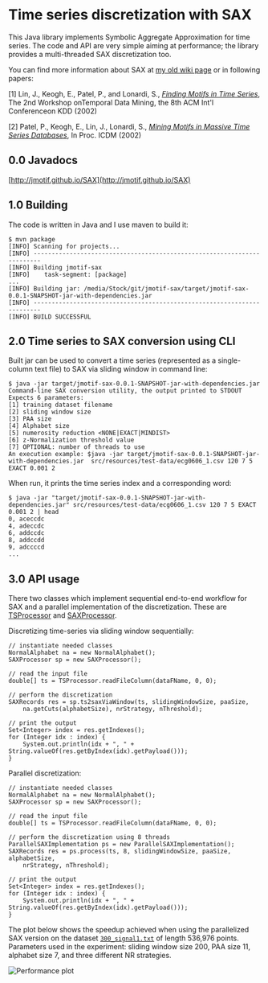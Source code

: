Time series discretization with SAX
====

This Java library implements Symbolic Aggregate Approximation for time series. The code and API are very simple aiming at performance; the library provides a multi-threaded SAX discretization too. 

You can find more information about SAX at [my old wiki page](https://code.google.com/p/jmotif/wiki/SAX) or in following papers:

[1] Lin, J., Keogh, E., Patel, P., and Lonardi, S., [*Finding Motifs in Time Series*](http://cs.gmu.edu/~jessica/Lin_motif.pdf), The 2nd Workshop onTemporal Data Mining, the 8th ACM Int'l Conferenceon KDD (2002)

[2] Patel, P., Keogh, E., Lin, J., Lonardi, S., [*Mining Motifs in Massive Time Series Databases*](http://www.cs.gmu.edu/~jessica/publications/motif_icdm02.pdf), In Proc. ICDM (2002)

0.0 Javadocs
------------
[http://jmotif.github.io/SAX](http://jmotif.github.io/SAX)

1.0 Building
------------
The code is written in Java and I use maven to build it:
	
	$ mvn package
	[INFO] Scanning for projects...
	[INFO] ------------------------------------------------------------------------
	[INFO] Building jmotif-sax
	[INFO]    task-segment: [package]
	...
	[INFO] Building jar: /media/Stock/git/jmotif-sax/target/jmotif-sax-0.0.1-SNAPSHOT-jar-with-dependencies.jar
	[INFO] ------------------------------------------------------------------------
	[INFO] BUILD SUCCESSFUL

2.0 Time series to SAX conversion using CLI
------------
Built jar can be used to convert a time series (represented as a single-column text file) to SAX via sliding window in command line:

	$ java -jar target/jmotif-sax-0.0.1-SNAPSHOT-jar-with-dependencies.jar
	Command-line SAX conversion utility, the output printed to STDOUT 
	Expects 6 parameters:
 	[1] training dataset filename
 	[2] sliding window size
 	[3] PAA size
 	[4] Alphabet size
 	[5] numerosity reduction <NONE|EXACT|MINDIST>
 	[6] z-Normalization threshold value
 	[7] OPTIONAL: number of threads to use
	An execution example: $java -jar target/jmotif-sax-0.0.1-SNAPSHOT-jar-with-dependencies.jar  src/resources/test-data/ecg0606_1.csv 120 7 5 EXACT 0.001 2

When run, it prints the time series index and a corresponding word:

 	$ java -jar "target/jmotif-sax-0.0.1-SNAPSHOT-jar-with-dependencies.jar" src/resources/test-data/ecg0606_1.csv 120 7 5 EXACT 0.001 2 | head
 	0, aceccdc
 	4, adeccdc
 	6, addccdc
 	8, addccdd
 	9, adccccd
 	...

3.0 API usage
------------	
There two classes which implement sequential end-to-end workflow for SAX and a parallel implementation of the discretization. These are [TSProcessor](https://github.com/jMotif/SAX/blob/master/src/edu/hawaii/jmotif/sax/TSProcessor.java) and [SAXProcessor](https://github.com/jMotif/SAX/blob/master/src/edu/hawaii/jmotif/sax/SAXProcessor.java).

Discretizing time-series via sliding window sequentially:

	// instantiate needed classes
	NormalAlphabet na = new NormalAlphabet();
	SAXProcessor sp = new SAXProcessor();
	
	// read the input file
	double[] ts = TSProcessor.readFileColumn(dataFName, 0, 0);
	
	// perform the discretization
	SAXRecords res = sp.ts2saxViaWindow(ts, slidingWindowSize, paaSize, 
		na.getCuts(alphabetSize), nrStrategy, nThreshold);

	// print the output
	Set<Integer> index = res.getIndexes();
	for (Integer idx : index) {
		System.out.println(idx + ", " + String.valueOf(res.getByIndex(idx).getPayload()));
	}

Parallel discretization:

	// instantiate needed classes
	NormalAlphabet na = new NormalAlphabet();
	SAXProcessor sp = new SAXProcessor();
  
	// read the input file
	double[] ts = TSProcessor.readFileColumn(dataFName, 0, 0);

	// perform the discretization using 8 threads
	ParallelSAXImplementation ps = new ParallelSAXImplementation();
	SAXRecords res = ps.process(ts, 8, slidingWindowSize, paaSize, alphabetSize, 
		nrStrategy, nThreshold);

	// print the output
	Set<Integer> index = res.getIndexes();
	for (Integer idx : index) {
		System.out.println(idx + ", " + String.valueOf(res.getByIndex(idx).getPayload()));
	}

The plot below shows the speedup achieved when using the parallelized SAX version on the dataset [`300_signal1.txt`](https://raw.githubusercontent.com/jMotif/SAX/master/src/resources/test-data/300_signal1.txt) of length 536,976 points. Parameters used in the experiment: sliding window size 200, PAA size 11, alphabet size 7, and three different NR strategies.

![Performance plot](https://raw.githubusercontent.com/jMotif/SAX/master/src/performance/profiling.png)
